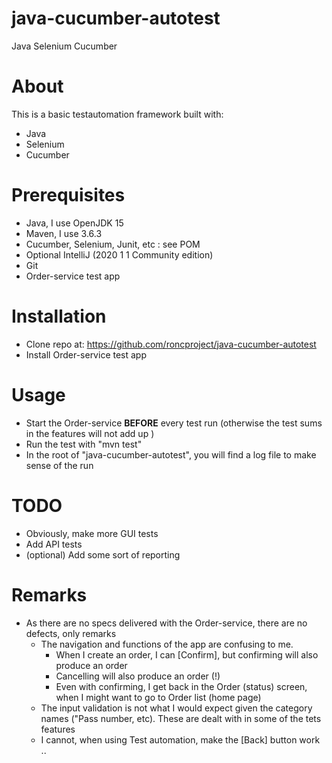 # java-cucumber-autotest
Java Selenium Cucumber

# About
This is a basic testautomation framework built with: 
* Java
* Selenium
* Cucumber

# Prerequisites
* Java, I use OpenJDK 15 
* Maven, I use 3.6.3
* Cucumber, Selenium, Junit, etc : see POM
* Optional IntelliJ (2020 1 1 Community edition)
* Git
* Order-service test app

# Installation
* Clone repo at: https://github.com/roncproject/java-cucumber-autotest 
* Install Order-service test app

# Usage
* Start the Order-service **BEFORE** every test run (otherwise the test sums in the features will not add up )
* Run the test with "mvn test"
* In the root of "java-cucumber-autotest", you will find a log file to make sense of the run

# TODO
* Obviously, make more GUI tests
* Add API tests
* (optional) Add some sort of reporting

# Remarks
* As there are no specs delivered with the Order-service, there are no defects, only remarks
  * The navigation and functions of the app are confusing to me. 
    * When I create an order, I can [Confirm], but confirming will also produce an order
    * Cancelling will also produce an order (!)
    * Even with confirming, I get back in the Order (status) screen, when I might want to go to Order list (home page)
  * The input validation is not what I would expect given the category names ("Pass number, etc). These are dealt with in some of the tets features
  * I cannot, when using Test automation, make the [Back] button work ..
  
  
